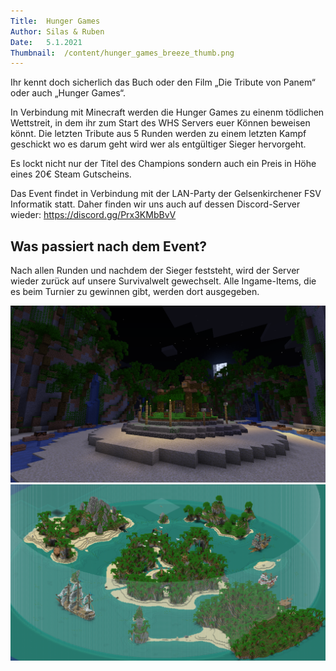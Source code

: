 ```yaml
---
Title:	Hunger Games
Author:	Silas & Ruben
Date:	5.1.2021
Thumbnail:	/content/hunger_games_breeze_thumb.png
---
```

<section>
<p>
Ihr kennt doch sicherlich das Buch oder den Film „Die Tribute von Panem“ oder auch „Hunger Games“.
</p>
<p>
In Verbindung mit Minecraft werden die Hunger Games zu einenm tödlichen Wettstreit, in dem ihr zum Start des WHS Servers euer Können beweisen könnt.
Die letzten Tribute aus 5 Runden werden zu einem letzten Kampf geschickt wo es darum geht wird wer als entgültiger Sieger hervorgeht.
</p>
<p>
Es lockt nicht nur der Titel des Champions sondern auch ein Preis in Höhe eines 20€ Steam Gutscheins.
</p>
<p>
Das Event findet in Verbindung mit der LAN-Party der Gelsenkirchener FSV Informatik statt.
Daher finden wir uns auch auf dessen Discord-Server wieder: <a href="https://discord.gg/Prx3KMbBvV">https://discord.gg/Prx3KMbBvV</a>
</p>
</section>
<section>
<h2>Was passiert nach dem Event?</h2>
<p>
Nach allen Runden und nachdem der Sieger feststeht, wird der Server wieder zurück auf unsere Survivalwelt gewechselt.
Alle Ingame-Items, die es beim Turnier zu gewinnen gibt, werden dort ausgegeben.
</p>
</section>
<img src="/content/hunger_games_breeze.png"/>
<img src="/content/breeze_overview_3.png"/>
